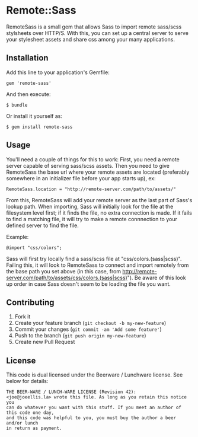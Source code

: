 # Remote::Sass

RemoteSass is a small gem that allows Sass to import remote sass/scss stylsheets over HTTP/S.  With this, you can set up a central server to serve your stylesheet assets and share css among your many applications.

## Installation

Add this line to your application's Gemfile:

    gem 'remote-sass'

And then execute:

    $ bundle

Or install it yourself as:

    $ gem install remote-sass

## Usage

You'll need a couple of things for this to work:  First, you need a remote server capable of serving sass/scss assets. Then you need to give RemoteSass the base url where your remote assets are located (preferably somewhere in an initializer file before your app starts up), ex:

    RemoteSass.location = "http://remote-server.com/path/to/assets/"

From this, RemoteSass will add your remote server as the last part of Sass's lookup path.  When importing, Sass will initially look for the file at the filesystem level first; if it finds the file, no extra connection is made.  If it fails to find a matching file, it will try to make a remote connnection to your defined server to find the file.

Example:

    @import "css/colors";

Sass will first try locally find a sass/scss file at "css/colors.(sass|scss)". Failing this, it will look to RemoteSass to connect and import remotely from the base path you set above (in this case, from http://remote-server.com/path/to/assets/css/colors.(sass|scss)").  Be aware of this look up order in case Sass doesn't seem to be loading the file you want.

## Contributing

1. Fork it
2. Create your feature branch (`git checkout -b my-new-feature`)
3. Commit your changes (`git commit -am 'Add some feature'`)
4. Push to the branch (`git push origin my-new-feature`)
5. Create new Pull Request

## License

This code is dual licensed under the Beerware / Lunchware license. See below for details:

    THE BEER-WARE / LUNCH-WARE LICENSE (Revision 42):
    <joe@joeellis.la> wrote this file. As long as you retain this notice you
    can do whatever you want with this stuff. If you meet an author of this code one day, 
    and this code was helpful to you, you must buy the author a beer and/or lunch 
    in return as payment.
